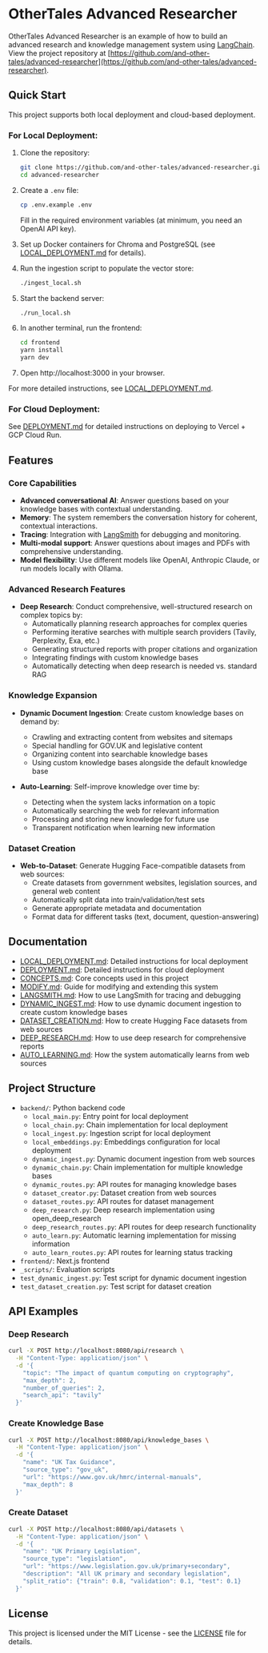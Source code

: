 # OtherTales Advanced Researcher

OtherTales Advanced Researcher is an example of how to build an advanced research and knowledge management system using [LangChain](https://github.com/langchain-ai/langchain). View the project repository at [https://github.com/and-other-tales/advanced-researcher](https://github.com/and-other-tales/advanced-researcher).

## Quick Start

This project supports both local deployment and cloud-based deployment.

### For Local Deployment:

1. Clone the repository:
   ```bash
   git clone https://github.com/and-other-tales/advanced-researcher.git
   cd advanced-researcher
   ```

2. Create a `.env` file:
   ```bash
   cp .env.example .env
   ```
   Fill in the required environment variables (at minimum, you need an OpenAI API key).

3. Set up Docker containers for Chroma and PostgreSQL (see [LOCAL_DEPLOYMENT.md](docs/LOCAL_DEPLOYMENT.md) for details).

4. Run the ingestion script to populate the vector store:
   ```bash
   ./ingest_local.sh
   ```

5. Start the backend server:
   ```bash
   ./run_local.sh
   ```

6. In another terminal, run the frontend:
   ```bash
   cd frontend
   yarn install
   yarn dev
   ```

7. Open http://localhost:3000 in your browser.

For more detailed instructions, see [LOCAL_DEPLOYMENT.md](docs/LOCAL_DEPLOYMENT.md).

### For Cloud Deployment:

See [DEPLOYMENT.md](docs/DEPLOYMENT.md) for detailed instructions on deploying to Vercel + GCP Cloud Run.

## Features

### Core Capabilities
- **Advanced conversational AI**: Answer questions based on your knowledge bases with contextual understanding.
- **Memory**: The system remembers the conversation history for coherent, contextual interactions.
- **Tracing**: Integration with [LangSmith](https://smith.langchain.com/) for debugging and monitoring.
- **Multi-modal support**: Answer questions about images and PDFs with comprehensive understanding.
- **Model flexibility**: Use different models like OpenAI, Anthropic Claude, or run models locally with Ollama.

### Advanced Research Features
- **Deep Research**: Conduct comprehensive, well-structured research on complex topics by:
  - Automatically planning research approaches for complex queries
  - Performing iterative searches with multiple search providers (Tavily, Perplexity, Exa, etc.)
  - Generating structured reports with proper citations and organization
  - Integrating findings with custom knowledge bases
  - Automatically detecting when deep research is needed vs. standard RAG

### Knowledge Expansion
- **Dynamic Document Ingestion**: Create custom knowledge bases on demand by:
  - Crawling and extracting content from websites and sitemaps
  - Special handling for GOV.UK and legislative content
  - Organizing content into searchable knowledge bases
  - Using custom knowledge bases alongside the default knowledge base

- **Auto-Learning**: Self-improve knowledge over time by:
  - Detecting when the system lacks information on a topic
  - Automatically searching the web for relevant information
  - Processing and storing new knowledge for future use
  - Transparent notification when learning new information

### Dataset Creation
- **Web-to-Dataset**: Generate Hugging Face-compatible datasets from web sources:
  - Create datasets from government websites, legislation sources, and general web content
  - Automatically split data into train/validation/test sets
  - Generate appropriate metadata and documentation
  - Format data for different tasks (text, document, question-answering)

## Documentation

- [LOCAL_DEPLOYMENT.md](docs/LOCAL_DEPLOYMENT.md): Detailed instructions for local deployment
- [DEPLOYMENT.md](docs/DEPLOYMENT.md): Detailed instructions for cloud deployment
- [CONCEPTS.md](docs/CONCEPTS.md): Core concepts used in this project
- [MODIFY.md](docs/MODIFY.md): Guide for modifying and extending this system
- [LANGSMITH.md](docs/LANGSMITH.md): How to use LangSmith for tracing and debugging
- [DYNAMIC_INGEST.md](docs/DYNAMIC_INGEST.md): How to use dynamic document ingestion to create custom knowledge bases
- [DATASET_CREATION.md](docs/DATASET_CREATION.md): How to create Hugging Face datasets from web sources
- [DEEP_RESEARCH.md](docs/DEEP_RESEARCH.md): How to use deep research for comprehensive reports
- [AUTO_LEARNING.md](docs/AUTO_LEARNING.md): How the system automatically learns from web sources

## Project Structure

- `backend/`: Python backend code
  - `local_main.py`: Entry point for local deployment
  - `local_chain.py`: Chain implementation for local deployment
  - `local_ingest.py`: Ingestion script for local deployment
  - `local_embeddings.py`: Embeddings configuration for local deployment
  - `dynamic_ingest.py`: Dynamic document ingestion from web sources
  - `dynamic_chain.py`: Chain implementation for multiple knowledge bases
  - `dynamic_routes.py`: API routes for managing knowledge bases
  - `dataset_creator.py`: Dataset creation from web sources
  - `dataset_routes.py`: API routes for dataset management
  - `deep_research.py`: Deep research implementation using open_deep_research
  - `deep_research_routes.py`: API routes for deep research functionality
  - `auto_learn.py`: Automatic learning implementation for missing information
  - `auto_learn_routes.py`: API routes for learning status tracking
- `frontend/`: Next.js frontend
- `_scripts/`: Evaluation scripts
- `test_dynamic_ingest.py`: Test script for dynamic document ingestion
- `test_dataset_creation.py`: Test script for dataset creation

## API Examples

### Deep Research
```bash
curl -X POST http://localhost:8080/api/research \
  -H "Content-Type: application/json" \
  -d '{
    "topic": "The impact of quantum computing on cryptography",
    "max_depth": 2,
    "number_of_queries": 2,
    "search_api": "tavily"
  }'
```

### Create Knowledge Base
```bash
curl -X POST http://localhost:8080/api/knowledge_bases \
  -H "Content-Type: application/json" \
  -d '{
    "name": "UK Tax Guidance",
    "source_type": "gov_uk",
    "url": "https://www.gov.uk/hmrc/internal-manuals",
    "max_depth": 8
  }'
```

### Create Dataset
```bash
curl -X POST http://localhost:8080/api/datasets \
  -H "Content-Type: application/json" \
  -d '{
    "name": "UK Primary Legislation",
    "source_type": "legislation",
    "url": "https://www.legislation.gov.uk/primary+secondary",
    "description": "All UK primary and secondary legislation",
    "split_ratio": {"train": 0.8, "validation": 0.1, "test": 0.1}
  }'
```

## License

This project is licensed under the MIT License - see the [LICENSE](LICENSE) file for details.